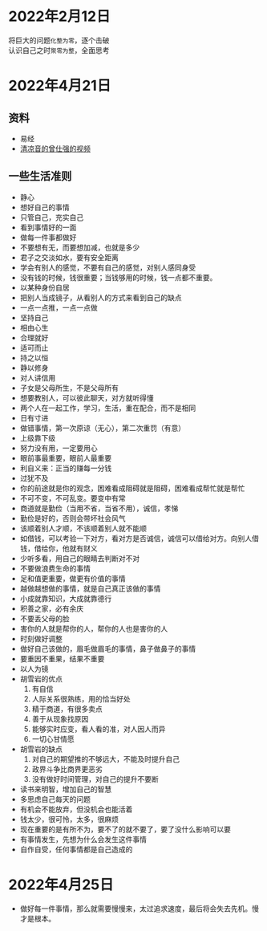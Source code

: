 # 2022年2月12日
将巨大的问题`化整为零`，逐个击破  
认识自己之时`聚零为整`，全面思考  

# 2022年4月21日
## 资料
* 易经
* [清凉音的曾仕强的视频](https://www.bilibili.com/video/BV1xS4y1T7TF?p=1)

## 一些生活准则
* 静心
* 想好自己的事情
* 只管自己，充实自己
* 看到事情好的一面
* 做每一件事都做好
* 不要想有无，而要想加减，也就是多少
* 君子之交淡如水，要有安全距离
* 学会有别人的感觉，不要有自己的感觉，对别人感同身受
* 没有钱的时候，钱很重要；当钱够用的时候，钱一点都不重要。
* 以某种身份自居
* 把别人当成镜子，从看别人的方式来看到自己的缺点
* 一点一点推，一点一点做
* 坚持自己
* 相由心生
* 合理就好
* 适可而止
* 持之以恒
* 静以修身
* 对人讲信用
* 子女是父母所生，不是父母所有
* 想要教别人，可以彼此聊天，对方就听得懂
* 两个人在一起工作，学习，生活，重在配合，而不是相同
* 日有寸进
* 做错事情，第一次原谅（无心），第二次重罚（有意）
* 上级靠下级
* 努力没有用，一定要用心
* 眼前事最重要，眼前人最重要
* 利自义来：正当的赚每一分钱
* 过犹不及
* 你的前途就是你的观念，困难看成阻碍就是阻碍，困难看成帮忙就是帮忙
* 不可不变，不可乱变。要变中有常
* 商道就是勤俭（当用不省，当省不用），诚信，孝悌
* 勤俭是好的，否则会带坏社会风气
* 该顺着别人才顺，不该顺着别人就不能顺
* 如借钱，可以考验一下对方，看对方是否诚信，诚信可以借给对方。向别人借钱，借给你，他就有财义
* 少听多看，用自己的眼睛去判断对不对
* 不要做浪费生命的事情
* 足和值更重要，做更有价值的事情
* 越做越想做的事情，就是自己真正该做的事情
* 小成就靠知识，大成就靠德行
* 积善之家，必有余庆
* 不要丢父母的脸
* 害你的人就是帮你的人，帮你的人也是害你的人
* 时刻做好调整
* 做好自己该做的，眉毛做眉毛的事情，鼻子做鼻子的事情
* 要重因不重果，结果不重要
* 以人为镜
* 胡雪岩的优点
    1. 有自信
    2. 人际关系很熟练，用的恰当好处
    3. 精于商道，有很多卖点
    4. 善于从现象找原因
    5. 能够实时应变，看人看的准，对人因人而异
    6. 一切心甘情愿
* 胡雪岩的缺点
    1. 对自己的期望推的不够远大，不能及时提升自己
    2. 政界斗争比商界更恶劣
    3. 没有做好时间管理，对自己的提升不要断
* 读书来明智，增加自己的智慧
* 多思虑自己每天的问题
* 有机会不能放弃，但没机会也能活着
* 钱太少，很可怜，太多，很麻烦
* 现在重要的是有所不为，要不了的就不要了，要了没什么影响可以要
* 有事情发生，先想为什么会发生这件事情
* 自作自受，任何事情都是自己造成的

# 2022年4月25日
* 做好每一件事情，那么就需要慢慢来，太过追求速度，最后将会失去先机。慢才是根本。